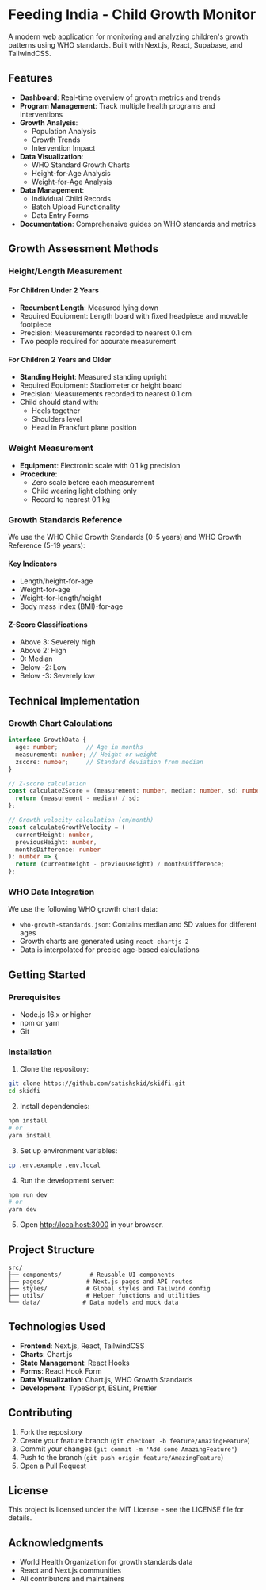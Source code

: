 # Feeding India - Child Growth Monitor

A modern web application for monitoring and analyzing children's growth patterns using WHO standards. Built with Next.js, React, Supabase, and TailwindCSS.

## Features

- **Dashboard**: Real-time overview of growth metrics and trends
- **Program Management**: Track multiple health programs and interventions
- **Growth Analysis**:
  - Population Analysis
  - Growth Trends
  - Intervention Impact
- **Data Visualization**:
  - WHO Standard Growth Charts
  - Height-for-Age Analysis
  - Weight-for-Age Analysis
- **Data Management**:
  - Individual Child Records
  - Batch Upload Functionality
  - Data Entry Forms
- **Documentation**: Comprehensive guides on WHO standards and metrics

## Growth Assessment Methods

### Height/Length Measurement

#### For Children Under 2 Years
- **Recumbent Length**: Measured lying down
- Required Equipment: Length board with fixed headpiece and movable footpiece
- Precision: Measurements recorded to nearest 0.1 cm
- Two people required for accurate measurement

#### For Children 2 Years and Older
- **Standing Height**: Measured standing upright
- Required Equipment: Stadiometer or height board
- Precision: Measurements recorded to nearest 0.1 cm
- Child should stand with:
  - Heels together
  - Shoulders level
  - Head in Frankfurt plane position

### Weight Measurement

- **Equipment**: Electronic scale with 0.1 kg precision
- **Procedure**: 
  - Zero scale before each measurement
  - Child wearing light clothing only
  - Record to nearest 0.1 kg

### Growth Standards Reference

We use the WHO Child Growth Standards (0-5 years) and WHO Growth Reference (5-19 years):

#### Key Indicators
- Length/height-for-age
- Weight-for-age
- Weight-for-length/height
- Body mass index (BMI)-for-age

#### Z-Score Classifications
- Above 3: Severely high
- Above 2: High
- 0: Median
- Below -2: Low
- Below -3: Severely low

## Technical Implementation

### Growth Chart Calculations

```typescript
interface GrowthData {
  age: number;        // Age in months
  measurement: number; // Height or weight
  zscore: number;     // Standard deviation from median
}

// Z-score calculation
const calculateZScore = (measurement: number, median: number, sd: number): number => {
  return (measurement - median) / sd;
};

// Growth velocity calculation (cm/month)
const calculateGrowthVelocity = (
  currentHeight: number,
  previousHeight: number,
  monthsDifference: number
): number => {
  return (currentHeight - previousHeight) / monthsDifference;
};
```

### WHO Data Integration

We use the following WHO growth chart data:
- `who-growth-standards.json`: Contains median and SD values for different ages
- Growth charts are generated using `react-chartjs-2`
- Data is interpolated for precise age-based calculations

## Getting Started

### Prerequisites

- Node.js 16.x or higher
- npm or yarn
- Git

### Installation

1. Clone the repository:
```bash
git clone https://github.com/satishskid/skidfi.git
cd skidfi
```

2. Install dependencies:
```bash
npm install
# or
yarn install
```

3. Set up environment variables:
```bash
cp .env.example .env.local
```

4. Run the development server:
```bash
npm run dev
# or
yarn dev
```

5. Open [http://localhost:3000](http://localhost:3000) in your browser.

## Project Structure

```
src/
├── components/        # Reusable UI components
├── pages/            # Next.js pages and API routes
├── styles/           # Global styles and Tailwind config
├── utils/            # Helper functions and utilities
└── data/            # Data models and mock data
```

## Technologies Used

- **Frontend**: Next.js, React, TailwindCSS
- **Charts**: Chart.js
- **State Management**: React Hooks
- **Forms**: React Hook Form
- **Data Visualization**: Chart.js, WHO Growth Standards
- **Development**: TypeScript, ESLint, Prettier

## Contributing

1. Fork the repository
2. Create your feature branch (`git checkout -b feature/AmazingFeature`)
3. Commit your changes (`git commit -m 'Add some AmazingFeature'`)
4. Push to the branch (`git push origin feature/AmazingFeature`)
5. Open a Pull Request

## License

This project is licensed under the MIT License - see the LICENSE file for details.

## Acknowledgments

- World Health Organization for growth standards data
- React and Next.js communities
- All contributors and maintainers
